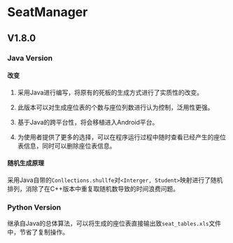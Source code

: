 # SeatManager

## V1.8.0

### Java Version

#### 改变

1. 采用Java进行编写，将原有的死板的生成方式进行了实质性的改变。

2. 此版本可以对生成座位表的个数与座位列数进行认为控制，泛用性更强。

3. 基于Java的跨平台性，将会移植进入Android平台。

4. 为使用者提供了更多的选择，可以在程序运行过程中随时查看已经产生的座位表信息，同时可以删除座位表信息。

#### 随机生成原理

采用Java自带的`Conllections.shullfe`对`<Interger, Student>`映射进行了随机排列，消除了在C++版本中重复取随机数导致的时间浪费问题。

### Python Version

继承自Java的总体算法，可以将生成的座位表直接输出致`seat_tables.xls`文件中，节省了复制操作。